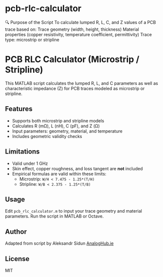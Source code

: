# pcb-rlc-calculator
🔍 Purpose of the Script To calculate lumped R, L, C, and Z values of a PCB trace based on:  Trace geometry (width, height, thickness)  Material properties (copper resistivity, temperature coefficient, permittivity)  Trace type: microstrip or stripline
# PCB RLC Calculator (Microstrip / Stripline)

This MATLAB script calculates the lumped R, L, and C parameters as well as characteristic impedance (Z) for PCB traces modeled as microstrip or stripline.

## Features

- Supports both microstrip and stripline models
- Calculates R (mΩ), L (nH), C (pF), and Z (Ω)
- Input parameters: geometry, material, and temperature
- Includes geometric validity checks

## Limitations

- Valid under 1 GHz
- Skin effect, copper roughness, and loss tangent are **not** included
- Empirical formulas are valid within these limits:
  - Microstrip: `W/H < 7.475 - 1.25*(T/H)`
  - Stripline: `W/B < 2.375 - 1.25*(T/B)`

## Usage

Edit `pcb_rlc_calculator.m` to input your trace geometry and material parameters. Run the script in MATLAB or Octave.

## Author

Adapted from script by Aleksandr Sidun [AnalogHub.ie](https://analoghub.ie)

## License

MIT
